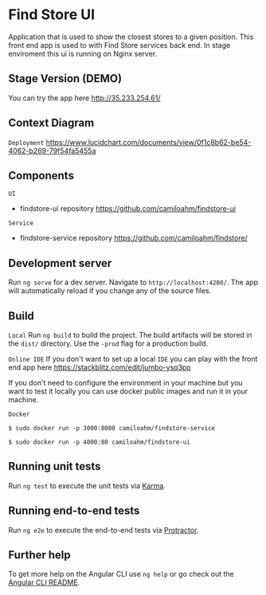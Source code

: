 # Find Store UI

Application that is used to show the closest stores to a given position. This front end app is used to with Find Store services back end. In stage enviroment this ui is running on Nginx server. 

## Stage Version (DEMO)
You can try the app here http://35.233.254.61/

## Context Diagram

`Deployment`
https://www.lucidchart.com/documents/view/0f1c8b62-be54-4062-b269-79f54fa5455a

## Components

`UI`
* findstore-ui repository https://github.com/camiloahm/findstore-ui

`Service`
* findstore-service repository https://github.com/camiloahm/findstore/

## Development server

Run `ng serve` for a dev server. Navigate to `http://localhost:4200/`. The app will automatically reload if you change any of the source files.

## Build

`Local`
Run `ng build` to build the project. The build artifacts will be stored in the `dist/` directory. Use the `-prod` flag for a production build.

`Online IDE`
If you don't want to set up a local `IDE` you can play with the front end app here
https://stackblitz.com/edit/jumbo-ysq3pp


If you don't need to configure the environment in your machine but you want to test it locally you can use docker public images and run it in your machine.

`Docker`
```
$ sudo docker run -p 3000:8080 camiloahm/findstore-service 
```
```
$ sudo docker run -p 4000:80 camiloahm/findstore-ui 
```


## Running unit tests

Run `ng test` to execute the unit tests via [Karma](https://karma-runner.github.io).

## Running end-to-end tests

Run `ng e2e` to execute the end-to-end tests via [Protractor](http://www.protractortest.org/).

## Further help

To get more help on the Angular CLI use `ng help` or go check out the [Angular CLI README](https://github.com/angular/angular-cli/blob/master/README.md).
